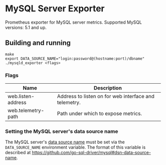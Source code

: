 # MySQL Server Exporter

Prometheus exporter for MySQL server metrics.
Supported MySQL versions: 5.1 and up.

## Building and running

    make
    export DATA_SOURCE_NAME="login:password@(hostname:port)/dbname"
    ./mysqld_exporter <flags>

### Flags

Name               | Description
-------------------|------------
web.listen-address | Address to listen on for web interface and telemetry.
web.telemetry-path | Path under which to expose metrics.

### Setting the MySQL server's data source name

The MySQL server's [data source name](http://en.wikipedia.org/wiki/Data_source_name)
must be set via the `DATA_SOURCE_NAME` environment variable.
The format of this variable is described at https://github.com/go-sql-driver/mysql#dsn-data-source-name.
